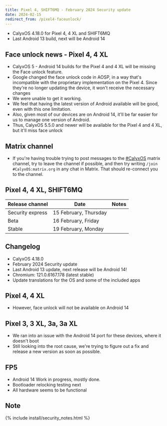 ```yaml
---
title: Pixel 4, SHIFT6MQ - February 2024 Security update
date: 2024-02-15
redirect_from: /pixel4-faceunlock/
---
```


* CalyxOS 4.18.0 for Pixel 4, 4 XL and SHIFT6MQ
* Last Android 13 build, next will be Android 14

## Face unlock news - Pixel 4, 4 XL

* CalyxOS 5 - Android 14 builds for the Pixel 4 and 4 XL will be missing the Face unlock feature.
* Google changed the face unlock code in AOSP, in a way that's incompatible with the proprietary implementation on the Pixel 4. Since they're no longer updating the device, it won't receive the necessary changes
* We were unable to get it working.
* We feel that having the latest version of Android available will be good, even with this one limitation.
* Also, given most of our devices are on Android 14, it'll be far easier for us to manage one version of Android.
* Thus, CalyxOS 5.5.0 and newer will be available for the Pixel 4 and 4 XL, but it'll miss face unlock


## Matrix channel

* If you're having trouble trying to post messages to the [#CalyxOS](https://app.element.io/#/room/#CalyxOS:matrix.org) matrix channel, try to leave the channel if possible, and then try writing `/join #CalyxOS:matrix.org` in any chat in Matrix. That should re-connect you to the channel.


## Pixel 4, 4 XL, SHIFT6MQ

| Release channel  | Date   | Notes |
| ---------------- | ------ | ------ |
| Security express | 15 February, Thursday | |
| Beta | 16 February, Friday | |
| Stable | 19 February, Monday | |

## Changelog

* CalyxOS 4.18.0
* February 2024 Security update
* Last Android 13 update, next release will be Android 14!
* Chromium: 121.0.6167.178 (latest stable)
* Update translations for the OS and some of the included apps

## Pixel 4, 4 XL
* However, face unlock will not be available on Android 14

## Pixel 3, 3 XL, 3a, 3a XL

* We ran into an issue with the Android 14 port for these devices, where it doesn't boot
* Still looking into the root cause, we're trying to figure out a fix and release a new version as soon as possible.

## FP5

* Android 14 Work in progress, mostly done.
* Bootloader relocking testing next
* All hardware seems to be functional

## Note

{% include install/security_notes.html %}
